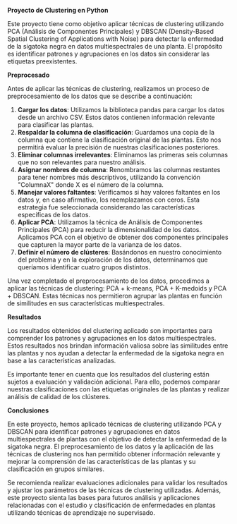 ﻿**Proyecto de Clustering en Python**

Este proyecto tiene como objetivo aplicar técnicas de clustering utilizando PCA (Análisis de Componentes Principales) y DBSCAN (Density-Based Spatial Clustering of Applications with Noise) para detectar la enfermedad de la sigatoka negra en datos multiespectrales de una planta. El propósito es identificar patrones y agrupaciones en los datos sin considerar las etiquetas preexistentes.

**Preprocesado**

Antes de aplicar las técnicas de clustering, realizamos un proceso de preprocesamiento de los datos que se describe a continuación:

1. **Cargar los datos**: Utilizamos la biblioteca pandas para cargar los datos desde un archivo CSV. Estos datos contienen información relevante para clasificar las plantas.
1. **Respaldar la columna de clasificación**: Guardamos una copia de la columna que contiene la clasificación original de las plantas. Esto nos permitirá evaluar la precisión de nuestras clasificaciones posteriores.
1. **Eliminar columnas irrelevantes**: Eliminamos las primeras seis columnas que no son relevantes para nuestro análisis.
1. **Asignar nombres de columna**: Renombramos las columnas restantes para tener nombres más descriptivos, utilizando la convención "ColumnaX" donde X es el número de la columna.
1. **Manejar valores faltantes**: Verificamos si hay valores faltantes en los datos y, en caso afirmativo, los reemplazamos con ceros. Esta estrategia fue seleccionada considerando las características específicas de los datos.
1. **Aplicar PCA**: Utilizamos la técnica de Análisis de Componentes Principales (PCA) para reducir la dimensionalidad de los datos. Aplicamos PCA con el objetivo de obtener dos componentes principales que capturen la mayor parte de la varianza de los datos.
1. **Definir el número de clústeres**: Basándonos en nuestro conocimiento del problema y en la exploración de los datos, determinamos que queríamos identificar cuatro grupos distintos.

Una vez completado el preprocesamiento de los datos, procedimos a aplicar las técnicas de clustering: PCA + k-means, PCA + K-medoids y PCA + DBSCAN. Estas técnicas nos permitieron agrupar las plantas en función de similitudes en sus características multiespectrales.

**Resultados**

Los resultados obtenidos del clustering aplicado son importantes para comprender los patrones y agrupaciones en los datos multiespectrales. Estos resultados nos brindan información valiosa sobre las similitudes entre las plantas y nos ayudan a detectar la enfermedad de la sigatoka negra en base a las características analizadas.

Es importante tener en cuenta que los resultados del clustering están sujetos a evaluación y validación adicional. Para ello, podemos comparar nuestras clasificaciones con las etiquetas originales de las plantas y realizar análisis de calidad de los clústeres.

**Conclusiones**

En este proyecto, hemos aplicado técnicas de clustering utilizando PCA y DBSCAN para identificar patrones y agrupaciones en datos multiespectrales de plantas con el objetivo de detectar la enfermedad de la sigatoka negra. El preprocesamiento de los datos y la aplicación de las técnicas de clustering nos han permitido obtener información relevante y mejorar la comprensión de las características de las plantas y su clasificación en grupos similares.

Se recomienda realizar evaluaciones adicionales para validar los resultados y ajustar los parámetros de las técnicas de clustering utilizadas. Además, este proyecto sienta las bases para futuros análisis y aplicaciones relacionadas con el estudio y clasificación de enfermedades en plantas utilizando técnicas de aprendizaje no supervisado.

